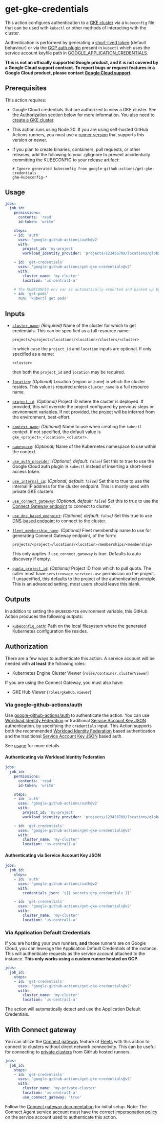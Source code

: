 # get-gke-credentials

This action configures authentication to a [GKE cluster][gke] via a `kubeconfig` file that can be used with `kubectl` or other methods of interacting with the cluster.

Authentication is performed by generating a [short-lived token][token] (default behaviour) or via the [GCP auth plugin][gcp-auth-plugin] present in `kubectl` which uses the service account keyfile path in [GOOGLE_APPLICATION_CREDENTIALS][gcp-gcloud-auth].

**This is not an officially supported Google product, and it is not covered by a
Google Cloud support contract. To report bugs or request features in a Google
Cloud product, please contact [Google Cloud
support](https://cloud.google.com/support).**

## Prerequisites

This action requires:

-   Google Cloud credentials that are authorized to view a GKE cluster. See the
    Authorization section below for more information. You also need to
    [create a GKE cluster](https://cloud.google.com/kubernetes-engine/docs/quickstart).

-   This action runs using Node 20. If you are using self-hosted GitHub Actions
    runners, you must use a [runner
    version](https://github.com/actions/virtual-environments) that supports this
    version or newer.

-   If you plan to create binaries, containers, pull requests, or other
    releases, add the following to your .gitignore to prevent accidentially
    committing the KUBECONFIG to your release artifact:

    ```text
    # Ignore generated kubeconfig from google-github-actions/get-gke-credentials
    gha-kubeconfig-*
    ```

## Usage

```yaml
jobs:
  job_id:
    permissions:
      contents: 'read'
      id-token: 'write'

    steps:
    - id: 'auth'
      uses: 'google-github-actions/auth@v2'
      with:
        project_id: 'my-project'
        workload_identity_provider: 'projects/123456789/locations/global/workloadIdentityPools/my-pool/providers/my-provider'

    - id: 'get-credentials'
      uses: 'google-github-actions/get-gke-credentials@v2'
      with:
        cluster_name: 'my-cluster'
        location: 'us-central1-a'

    # The KUBECONFIG env var is automatically exported and picked up by kubectl.
    - id: 'get-pods'
      run: 'kubectl get pods'
```

## Inputs

<!-- BEGIN_AUTOGEN_INPUTS -->

-   <a name="__input_cluster_name"></a><a href="#user-content-__input_cluster_name"><code>cluster_name</code></a>: _(Required)_ Name of the cluster for which to get credentials. This can be specified as
    a full resource name:

        projects/<project>/locations/<location>/clusters/<cluster>

    In which case the `project_id` and `location` inputs are optional. If only
    specified as a name:

        <cluster>

    then both the `project_id` and `location` may be required.

-   <a name="__input_location"></a><a href="#user-content-__input_location"><code>location</code></a>: _(Optional)_ Location (region or zone) in which the cluster resides. This value is
    required unless `cluster_name` is a full resource name.

-   <a name="__input_project_id"></a><a href="#user-content-__input_project_id"><code>project_id</code></a>: _(Optional)_ Project ID where the cluster is deployed. If provided, this will override
    the project configured by previous steps or environment variables. If not
    provided, the project will be inferred from the environment, best-effort.

-   <a name="__input_context_name"></a><a href="#user-content-__input_context_name"><code>context_name</code></a>: _(Optional)_ Name to use when creating the `kubectl` context. If not specified, the
    default value is `gke_<project>_<location>_<cluster>`.

-   <a name="__input_namespace"></a><a href="#user-content-__input_namespace"><code>namespace</code></a>: _(Optional)_ Name of the Kubernetes namespace to use within the context.

-   <a name="__input_use_auth_provider"></a><a href="#user-content-__input_use_auth_provider"><code>use_auth_provider</code></a>: _(Optional, default: `false`)_ Set this to true to use the Google Cloud auth plugin in `kubectl` instead
    of inserting a short-lived access token.

-   <a name="__input_use_internal_ip"></a><a href="#user-content-__input_use_internal_ip"><code>use_internal_ip</code></a>: _(Optional, default: `false`)_ Set this to true to use the internal IP address for the cluster endpoint.
    This is mostly used with private GKE clusters.

-   <a name="__input_use_connect_gateway"></a><a href="#user-content-__input_use_connect_gateway"><code>use_connect_gateway</code></a>: _(Optional, default: `false`)_ Set this to true to use the [Connect Gateway
    endpoint](https://cloud.google.com/anthos/multicluster-management/gateway)
    to connect to cluster.

-   <a name="__input_use_dns_based_endpoint"></a><a href="#user-content-__input_use_dns_based_endpoint"><code>use_dns_based_endpoint</code></a>: _(Optional, default: `false`)_ Set this true to use [DNS-based endpoint](https://cloud.google.com/kubernetes-engine/docs/concepts/network-isolation#dns-based_endpoint)
    to connect to the cluster.

-   <a name="__input_fleet_membership_name"></a><a href="#user-content-__input_fleet_membership_name"><code>fleet_membership_name</code></a>: _(Optional)_ Fleet membership name to use for generating Connect Gateway endpoint, of
    the form:

        projects/<project>/locations/<location>/memberships/<membership>

    This only applies if `use_connect_gateway` is true. Defaults to auto
    discovery if empty.

-   <a name="__input_quota_project_id"></a><a href="#user-content-__input_quota_project_id"><code>quota_project_id</code></a>: _(Optional)_ Project ID from which to pull quota. The caller must have
    `serviceusage.services.use` permission on the project. If unspecified,
    this defaults to the project of the authenticated principle. This is an
    advanced setting, most users should leave this blank.


<!-- END_AUTOGEN_INPUTS -->

## Outputs

In addition to setting the `$KUBECONFIG` environment variable, this GitHub
Action produces the following outputs:

<!-- BEGIN_AUTOGEN_OUTPUTS -->

-   <a name="__output_kubeconfig_path"></a><a href="#user-content-__output_kubeconfig_path"><code>kubeconfig_path</code></a>: Path on the local filesystem where the generated Kubernetes configuration
    file resides.


<!-- END_AUTOGEN_OUTPUTS -->


## Authorization

There are a few ways to authenticate this action. A service account will be needed
with **at least** the following roles:

- Kubernetes Engine Cluster Viewer (`roles/container.clusterViewer`)

If you are using the Connect Gateway, you must also have:

-   GKE Hub Viewer (`roles/gkehub.viewer`)


### Via google-github-actions/auth

Use [google-github-actions/auth](https://github.com/google-github-actions/auth) to authenticate the action. You can use [Workload Identity Federation][wif] or traditional [Service Account Key JSON][sa] authentication.
by specifying the `credentials` input. This Action supports both the recommended [Workload Identity Federation][wif] based authentication and the traditional [Service Account Key JSON][sa] based auth.

See [usage](https://github.com/google-github-actions/auth#usage) for more details.

#### Authenticating via Workload Identity Federation

```yaml
jobs:
  job_id:
    permissions:
      contents: 'read'
      id-token: 'write'

    steps:
    - id: 'auth'
      uses: 'google-github-actions/auth@v2'
      with:
        project_id: 'my-project'
        workload_identity_provider: 'projects/123456789/locations/global/workloadIdentityPools/my-pool/providers/my-provider'

    - id: 'get-credentials'
      uses: 'google-github-actions/get-gke-credentials@v2'
      with:
        cluster_name: 'my-cluster'
        location: 'us-central1-a'
```

#### Authenticating via Service Account Key JSON

```yaml
jobs:
  job_id:
    steps:
    - id: 'auth'
      uses: 'google-github-actions/auth@v2'
      with:
        credentials_json: '${{ secrets.gcp_credentials }}'

    - id: 'get-credentials'
      uses: 'google-github-actions/get-gke-credentials@v2'
      with:
        cluster_name: 'my-cluster'
        location: 'us-central1-a'
```

### Via Application Default Credentials

If you are hosting your own runners, **and** those runners are on Google Cloud,
you can leverage the Application Default Credentials of the instance. This will
authenticate requests as the service account attached to the instance. **This
only works using a custom runner hosted on GCP.**

```yaml
jobs:
  job_id:
    steps:
    - id: 'get-credentials'
      uses: 'google-github-actions/get-gke-credentials@v2'
      with:
        cluster_name: 'my-cluster'
        location: 'us-central1-a'
```

The action will automatically detect and use the Application Default
Credentials.

## With Connect gateway

You can utilize the [Connect gateway][connect-gw] feature of [Fleets][fleets] with this action
to connect to clusters without direct network connectivity. This can be useful for connecting to [private clusters](https://cloud.google.com/kubernetes-engine/docs/concepts/private-cluster-concept)
from GitHub hosted runners.

```yaml
jobs:
  job_id:
    steps:
    - id: 'get-credentials'
      uses: 'google-github-actions/get-gke-credentials@v2'
      with:
        cluster_name: 'my-private-cluster'
        location: 'us-central1-a'
        use_connect_gateway: 'true'
```

Follow the [Connect gateway documentation][connect-gw] for initial setup.
Note: The Connect Agent service account must have the correct [impersonation policy][connect-gw-impersonation] on the service account used to authenticate this action.


[gke]: https://cloud.google.com/kubernetes-engine
[gcp-auth-plugin]: https://github.com/kubernetes/client-go/tree/master/plugin/pkg/client/auth/gcp
[gcp-gcloud-auth]: https://cloud.google.com/kubernetes-engine/docs/how-to/api-server-authentication#using-gcloud-config
[token]: https://kubernetes.io/docs/reference/access-authn-authz/authentication/#openid-connect-tokens
[sm]: https://cloud.google.com/secret-manager
[sa]: https://cloud.google.com/iam/docs/creating-managing-service-accounts
[wif]: https://cloud.google.com/iam/docs/workload-identity-federation
[gh-runners]: https://help.github.com/en/actions/hosting-your-own-runners/about-self-hosted-runners
[gh-secret]: https://help.github.com/en/actions/configuring-and-managing-workflows/creating-and-storing-encrypted-secrets
[setup-gcloud]: ../setup-gcloud
[connect-gw]: https://cloud.google.com/anthos/multicluster-management/gateway/setup
[connect-gw-impersonation]: https://cloud.google.com/anthos/multicluster-management/gateway/setup#gcloud
[fleets]: https://cloud.google.com/anthos/multicluster-management/fleet-overview#authenticating_to_clusters
